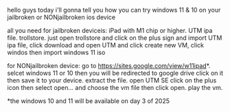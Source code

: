 hello guys today i'll gonna tell you how you can try windows 11 & 10 on your jailbroken or NONjailbroken ios device

all you need for jailbroken deviceis:
iPad with M1 chip or higher.
UTM ipa file.
trollstore.
just open trollstore and click on the plus sign and import UTM ipa file, click download and open UTM and click create new VM, click windos then import windows 11 iso

for NONjailbroken device:
go to https://sites.google.com/view/w11ipad*.
selcet windows 11 or 10 then you will be redirected to google drive click on it then save it to your device.
extract the file.
open UTM SE click on the plus icon then select open... and choose the vm file then click open.
play the vm.


*the windows 10 and 11 will be available on day 3 of 2025
